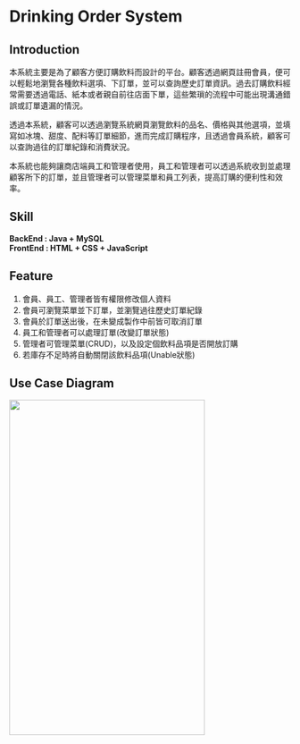 # Drinking Order System
## Introduction
本系統主要是為了顧客方便訂購飲料而設計的平台。顧客透過網頁註冊會員，便可以輕鬆地瀏覽各種飲料選項、下訂單，並可以查詢歷史訂單資訊。過去訂購飲料經常需要透過電話、紙本或者親自前往店面下單，這些繁瑣的流程中可能出現溝通錯誤或訂單遺漏的情況。

透過本系統，顧客可以透過瀏覽系統網頁瀏覽飲料的品名、價格與其他選項，並填寫如冰塊、甜度、配料等訂單細節，進而完成訂購程序，且透過會員系統，顧客可以查詢過往的訂單紀錄和消費狀況。

本系統也能夠讓商店端員工和管理者使用，員工和管理者可以透過系統收到並處理顧客所下的訂單，並且管理者可以管理菜單和員工列表，提高訂購的便利性和效率。

## Skill
<b>BackEnd  : Java + MySQL </b><br>
<b>FrontEnd : HTML + CSS + JavaScript </b><br>

## Feature
1. 會員、員工、管理者皆有權限修改個人資料
2. 會員可瀏覽菜單並下訂單，並瀏覽過往歷史訂單紀錄
3. 會員於訂單送出後，在未變成製作中前皆可取消訂單
4. 員工和管理者可以處理訂單(改變訂單狀態)
5. 管理者可管理菜單(CRUD)，以及設定個飲料品項是否開放訂購
6. 若庫存不足時將自動關閉該飲料品項(Unable狀態)


## Use Case Diagram 
<img src='https://i.imgur.com/trGIllR.png' width=350px height=600px/>

